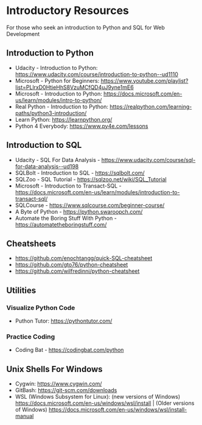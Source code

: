 # Introductory Resources
For those who seek an introduction to Python and SQL for Web Development

## Introduction to Python
- Udacity - Introduction to Python: https://www.udacity.com/course/introduction-to-python--ud1110
- Microsoft - Python for Beginners: https://www.youtube.com/playlist?list=PLlrxD0HtieHhS8VzuMCfQD4uJ9yne1mE6
- Microsoft - Introduction to Python: https://docs.microsoft.com/en-us/learn/modules/intro-to-python/
- Real Python - Introduction to Python: https://realpython.com/learning-paths/python3-introduction/
- Learn Python: https://learnpython.org/
- Python 4 Everybody: https://www.py4e.com/lessons

## Introduction to SQL
- Udacity - SQL For Data Analysis - https://www.udacity.com/course/sql-for-data-analysis--ud198
- SQLBolt - Introduction to SQL - https://sqlbolt.com/
- SQLZoo - SQL Tutorial - https://sqlzoo.net/wiki/SQL_Tutorial
- Microsoft - Introduction to Transact-SQL - https://docs.microsoft.com/en-us/learn/modules/introduction-to-transact-sql/
- SQLCourse - https://www.sqlcourse.com/beginner-course/
- A Byte of Python - https://python.swaroopch.com/
- Automate the Boring Stuff With Python - https://automatetheboringstuff.com/

## Cheatsheets
- https://github.com/enochtangg/quick-SQL-cheatsheet
- https://github.com/gto76/python-cheatsheet
- https://github.com/wilfredinni/python-cheatsheet

## Utilities
### Visualize Python Code
- Puthon Tutor: https://pythontutor.com/
### Practice Coding
- Coding Bat - https://codingbat.com/python

## Unix Shells For Windows
- Cygwin: https://www.cygwin.com/
- GitBash: https://git-scm.com/downloads
- WSL (Windows Subsystem for Linux): (new versions of Windows) https://docs.microsoft.com/en-us/windows/wsl/install | (Older versions of Windows) https://docs.microsoft.com/en-us/windows/wsl/install-manual
